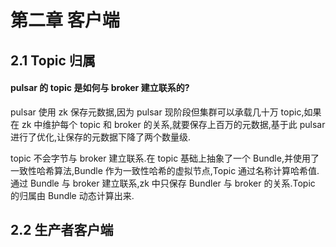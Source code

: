 # 第二章 客户端

## 2.1 Topic 归属
#### pulsar 的 topic 是如何与 broker 建立联系的?

pulsar 使用 zk 保存元数据,因为 pulsar 现阶段但集群可以承载几十万 topic,如果在 zk 中维护每个 topic 和 broker 的关系,就要保存上百万的元数据,基于此 pulsar 进行了优化,让保存的元数据下降了两个数量级.

topic 不会字节与 broker 建立联系.在 topic 基础上抽象了一个 Bundle,并使用了一致性哈希算法,Bundle 作为一致性哈希的虚拟节点,Topic 通过名称计算哈希值.通过 Bundle 与 broker 建立联系,zk 中只保存 Bundler 与 broker 的关系.Topic 的归属由 Bundle 动态计算出来.

## 2.2 生产者客户端